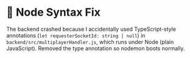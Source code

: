 # 🧹 Node Syntax Fix

The backend crashed because I accidentally used TypeScript-style annotations (`let requesterSocketId: string | null`) in `backend/src/multiplayerHandler.js`, which runs under Node (plain JavaScript). Removed the type annotation so nodemon boots normally.

